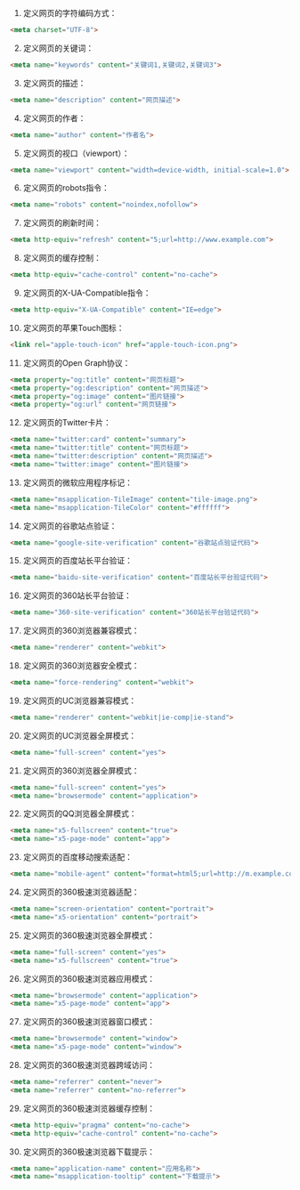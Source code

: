 1. 定义网页的字符编码方式：
```html
<meta charset="UTF-8">
```
2. 定义网页的关键词：
```html
<meta name="keywords" content="关键词1,关键词2,关键词3">
```
3. 定义网页的描述：
```html
<meta name="description" content="网页描述">
```
4. 定义网页的作者：
```html
<meta name="author" content="作者名">
```
5. 定义网页的视口（viewport）：
```html
<meta name="viewport" content="width=device-width, initial-scale=1.0">
```
6. 定义网页的robots指令：
```html
<meta name="robots" content="noindex,nofollow">
```
7. 定义网页的刷新时间：
```html
<meta http-equiv="refresh" content="5;url=http://www.example.com">
```
8. 定义网页的缓存控制：
```html
<meta http-equiv="cache-control" content="no-cache">
```
9. 定义网页的X-UA-Compatible指令：
```html
<meta http-equiv="X-UA-Compatible" content="IE=edge">
```
10. 定义网页的苹果Touch图标：
```html
<link rel="apple-touch-icon" href="apple-touch-icon.png">
```
11. 定义网页的Open Graph协议：
```html
<meta property="og:title" content="网页标题">
<meta property="og:description" content="网页描述">
<meta property="og:image" content="图片链接">
<meta property="og:url" content="网页链接">
```
12. 定义网页的Twitter卡片：
```html
<meta name="twitter:card" content="summary">
<meta name="twitter:title" content="网页标题">
<meta name="twitter:description" content="网页描述">
<meta name="twitter:image" content="图片链接">
```
13. 定义网页的微软应用程序标记：
```html
<meta name="msapplication-TileImage" content="tile-image.png">
<meta name="msapplication-TileColor" content="#ffffff">
```
14. 定义网页的谷歌站点验证：
```html
<meta name="google-site-verification" content="谷歌站点验证代码">
```
15. 定义网页的百度站长平台验证：
```html
<meta name="baidu-site-verification" content="百度站长平台验证代码">
```
16. 定义网页的360站长平台验证：
```html
<meta name="360-site-verification" content="360站长平台验证代码">
```
17. 定义网页的360浏览器兼容模式：
```html
<meta name="renderer" content="webkit">
```
18. 定义网页的360浏览器安全模式：
```html
<meta name="force-rendering" content="webkit">
```
19. 定义网页的UC浏览器兼容模式：
```html
<meta name="renderer" content="webkit|ie-comp|ie-stand">
```
20. 定义网页的UC浏览器全屏模式：
```html
<meta name="full-screen" content="yes">
```
21. 定义网页的360浏览器全屏模式：
```html
<meta name="full-screen" content="yes">
<meta name="browsermode" content="application">
```
22. 定义网页的QQ浏览器全屏模式：
```html
<meta name="x5-fullscreen" content="true">
<meta name="x5-page-mode" content="app">
```
23. 定义网页的百度移动搜索适配：
```html
<meta name="mobile-agent" content="format=html5;url=http://m.example.com">
```
24. 定义网页的360极速浏览器适配：
```html
<meta name="screen-orientation" content="portrait">
<meta name="x5-orientation" content="portrait">
```
25. 定义网页的360极速浏览器全屏模式：
```html
<meta name="full-screen" content="yes">
<meta name="x5-fullscreen" content="true">
```
26. 定义网页的360极速浏览器应用模式：
```html
<meta name="browsermode" content="application">
<meta name="x5-page-mode" content="app">
```
27. 定义网页的360极速浏览器窗口模式：
```html
<meta name="browsermode" content="window">
<meta name="x5-page-mode" content="window">
```
28. 定义网页的360极速浏览器跨域访问：
```html
<meta name="referrer" content="never">
<meta name="referrer" content="no-referrer">
```
29. 定义网页的360极速浏览器缓存控制：
```html
<meta http-equiv="pragma" content="no-cache">
<meta http-equiv="cache-control" content="no-cache">
```
30. 定义网页的360极速浏览器下载提示：
```html
<meta name="application-name" content="应用名称">
<meta name="msapplication-tooltip" content="下载提示">
```